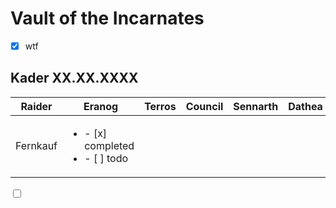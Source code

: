 # Vault of the Incarnates

- [x] wtf

## Kader XX.XX.XXXX

| Raider         | Eranog | Terros | Council | Sennarth | Dathea | Kurog | Diurna | Raszageth |
|----------------|--------|--------|---------|----------|--------|-------|--------|-----------|
| Fernkauf | <ul><li>- [x] completed</li><li>- [ ] todo</li></ul>| |  |  |  |  |  |  

<input type="checkbox" name="name1" />